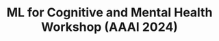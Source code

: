 ---
layout: page
title: ML for Cognitive and Mental Health Workshop (AAAI 2024)
description: AAAI 2024
img: assets/img/ml4cmh.png
importance: 1
category: panels
related_publications: false
month_year: February 2024
external_url: https://winterlightlabs.github.io/ml4cmh2024/
---